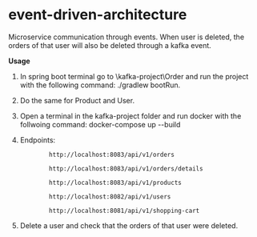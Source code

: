 # event-driven-architecture

Microservice communication through events.
When user is deleted, the orders of that user will also be deleted through a kafka event.

**Usage**

1.  In spring boot terminal go to \kafka-project\Order and run the project with the following command: ./gradlew bootRun.
2.  Do the same for Product and User.
3.  Open a terminal in the kafka-project folder and run docker with the follwoing command: docker-compose up --build
4.  Endpoints:

                http://localhost:8083/api/v1/orders

                http://localhost:8083/api/v1/orders/details

                http://localhost:8083/api/v1/products

                http://localhost:8082/api/v1/users

                http://localhost:8081/api/v1/shopping-cart

5.  Delete a user and check that the orders of that user were deleted.
